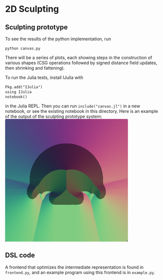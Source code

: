 # 2D Sculpting

## Sculpting prototype
To see the results of the python implementation, run
```
python canvas.py
```
There will be a series of plots, each showing steps in the construction of various shapes (CSG operations followed by signed distance field updates, then shrinking and fattening).

To run the Julia tests, install IJulia with
```
Pkg.add("IJulia")
using IJulia
notebook()
```
in the Julia REPL. Then you can run `include("canvas.jl")` in a new notebook, or see the existing notebook in this directory.
Here is an example of the output of the sculpting prototype system:
![Abstract mushroom](step5.jpg)

## DSL code
A frontend that optimizes the intermediate representation is found in `frontend.py`, and an example program using this frontend is in `example.py`.

